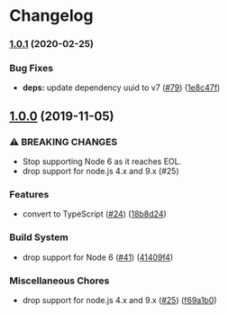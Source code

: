 # Changelog

### [1.0.1](https://www.github.com/google/eventid-js/compare/v1.0.0...v1.0.1) (2020-02-25)


### Bug Fixes

* **deps:** update dependency uuid to v7 ([#79](https://www.github.com/google/eventid-js/issues/79)) ([1e8c47f](https://www.github.com/google/eventid-js/commit/1e8c47f982ecadad583952847bcc3919d8ca498e))

## [1.0.0](https://www.github.com/google/eventid-js/compare/v0.1.2...v1.0.0) (2019-11-05)


### ⚠ BREAKING CHANGES

* Stop supporting Node 6 as it reaches EOL.
* drop support for node.js 4.x and 9.x (#25)

### Features

* convert to TypeScript ([#24](https://www.github.com/google/eventid-js/issues/24)) ([18b8d24](https://www.github.com/google/eventid-js/commit/18b8d24ea0eaf878cf2beef1b153da9fae1cc691))


### Build System

* drop support for Node 6 ([#41](https://www.github.com/google/eventid-js/issues/41)) ([41409f4](https://www.github.com/google/eventid-js/commit/41409f4ac4f4591b1e67767ba14254d92247c152))


### Miscellaneous Chores

* drop support for node.js 4.x and 9.x ([#25](https://www.github.com/google/eventid-js/issues/25)) ([f69a1b0](https://www.github.com/google/eventid-js/commit/f69a1b0630bbf8b7d6b163795915558819f8e5c1))
